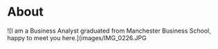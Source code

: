 # About

![I am a Business Analyst graduated from Manchester Business School, happy to meet you here.](images/IMG_0226.JPG

